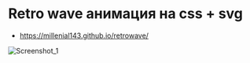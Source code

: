 # Retro wave анимация на css + svg

* https://millenial143.github.io/retrowave/

![Screenshot_1](https://user-images.githubusercontent.com/60402289/116779822-07ef4300-aa92-11eb-822b-184595e17726.jpg)
